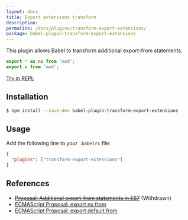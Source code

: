 ```yaml
---
layout: docs
title: Export extensions transform
description:
permalink: /docs/plugins/transform-export-extensions/
package: babel-plugin-transform-export-extensions
---
```


This plugin allows Babel to transform additional export-from statements.

```js
export * as ns from 'mod';
export v from 'mod';
```
[Try in REPL](/repl/#?evaluate=true&presets=es2015%2Cstage-0&code=export%20*%20as%20ns%20from%20'mod'%3B%0Aexport%20v%20from%20'mod'%3B)

## Installation

```sh
$ npm install --save-dev babel-plugin-transform-export-extensions
```

## Usage

Add the following line to your `.babelrc` file:

```json
{
  "plugins": ["transform-export-extensions"]
}
```

## References

* ~~[Proposal: Additional export-from statements in ES7](https://github.com/leebyron/ecmascript-more-export-from)~~ (Withdrawn)
* [ECMAScript Proposal: export ns from](https://github.com/leebyron/ecmascript-export-ns-from)
* [ECMAScript Proposal: export default from](https://github.com/leebyron/ecmascript-export-default-from)
